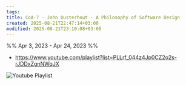 ```yaml
---
tags: 
title: CoA-7 - John Ousterhout - A Philosophy of Software Design
created: 2025-08-21T22:47:14+03:00
modified: 2025-08-21T23:10:08+03:00
---
```


%% Apr 3, 2023 - Apr 24, 2023 %%

- https://www.youtube.com/playlist?list=PLLrf_044z4Jp0CZ2o2s-rJDDxZgnNWqJX

![Youtube Playlist](https://www.youtube.com/playlist?list=PLLrf_044z4Jp0CZ2o2s-rJDDxZgnNWqJX)